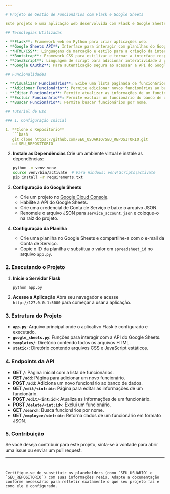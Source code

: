 ```yaml
---

# Projeto de Gestão de Funcionários com Flask e Google Sheets

Este projeto é uma aplicação web desenvolvida com Flask e Google Sheets para gerenciar informações de funcionários. Ele permite visualizar, adicionar, editar, excluir e buscar funcionários usando uma interface web moderna.

## Tecnologias Utilizadas

- **Flask**: Framework web em Python para criar aplicações web.
- **Google Sheets API**: Interface para interagir com planilhas do Google Sheets.
- **HTML/CSS**: Linguagens de marcação e estilo para a criação da interface do usuário.
- **Bootstrap**: Framework CSS para estilizar e tornar a interface responsiva.
- **JavaScript**: Linguagem de script para adicionar interatividade à página.
- **Google OAuth2**: Para autenticação segura ao acessar a API do Google Sheets.

## Funcionalidades

- **Visualizar Funcionários**: Exibe uma lista paginada de funcionários.
- **Adicionar Funcionário**: Permite adicionar novos funcionários ao banco de dados.
- **Editar Funcionário**: Permite atualizar as informações de um funcionário existente.
- **Excluir Funcionário**: Permite excluir um funcionário do banco de dados.
- **Buscar Funcionário**: Permite buscar funcionários por nome.

## Tutorial de Uso

### 1. Configuração Inicial

1. **Clone o Repositório**
   ```bash
   git clone https://github.com/SEU_USUARIO/SEU_REPOSITORIO.git
   cd SEU_REPOSITORIO
   ```

2. **Instale as Dependências**
   Crie um ambiente virtual e instale as dependências:
   ```bash
   python -m venv venv
   source venv/bin/activate  # Para Windows: venv\Scripts\activate
   pip install -r requirements.txt
   ```

3. **Configuração do Google Sheets**
   - Crie um projeto no [Google Cloud Console](https://console.cloud.google.com/).
   - Habilite a API do Google Sheets.
   - Crie uma credencial de Conta de Serviço e baixe o arquivo JSON.
   - Renomeie o arquivo JSON para `service_account.json` e coloque-o na raiz do projeto.

4. **Configuração da Planilha**
   - Crie uma planilha no Google Sheets e compartilhe-a com o e-mail da Conta de Serviço.
   - Copie o ID da planilha e substitua o valor em `spreadsheet_id` no arquivo `app.py`.

### 2. Executando o Projeto

1. **Inicie o Servidor Flask**
   ```bash
   python app.py
   ```

2. **Acesse a Aplicação**
   Abra seu navegador e acesse `http://127.0.0.1:5000` para começar a usar a aplicação.

### 3. Estrutura do Projeto

- **`app.py`**: Arquivo principal onde o aplicativo Flask é configurado e executado.
- **`google_sheets.py`**: Funções para interagir com a API do Google Sheets.
- **`templates/`**: Diretório contendo todos os arquivos HTML.
- **`static/`**: Diretório contendo arquivos CSS e JavaScript estáticos.

### 4. Endpoints da API

- **GET `/`**: Página inicial com a lista de funcionários.
- **GET `/add`**: Página para adicionar um novo funcionário.
- **POST `/add`**: Adiciona um novo funcionário ao banco de dados.
- **GET `/edit/<int:id>`**: Página para editar as informações de um funcionário.
- **POST `/edit/<int:id>`**: Atualiza as informações de um funcionário.
- **POST `/delete/<int:id>`**: Exclui um funcionário.
- **GET `/search`**: Busca funcionários por nome.
- **GET `/employee/<int:id>`**: Retorna dados de um funcionário em formato JSON.

### 5. Contribuição

Se você deseja contribuir para este projeto, sinta-se à vontade para abrir uma issue ou enviar um pull request. 

---
```


Certifique-se de substituir os placeholders (como `SEU_USUARIO` e `SEU_REPOSITORIO`) com suas informações reais. Adapte a documentação conforme necessário para refletir exatamente o que seu projeto faz e como ele é configurado.
